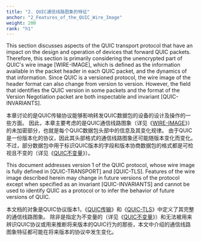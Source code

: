 ```yaml
---
title: "2. QUIC通信线路图象的特征"
anchor: "2_Features_of_the_QUIC_Wire_Image"
weight: 200
rank: "h1"
---
```


This section discusses aspects of the QUIC transport protocol that have an impact on the design and operation of devices that forward QUIC packets. Therefore, this section is primarily considering the unencrypted part of QUIC's wire image [WIRE-IMAGE], which is defined as the information available in the packet header in each QUIC packet, and the dynamics of that information. Since QUIC is a versioned protocol, the wire image of the header format can also change from version to version. However, the field that identifies the QUIC version in some packets and the format of the Version Negotiation packet are both inspectable and invariant [QUIC-INVARIANTS].

本章讨论的是QUIC传输协议能够影响转发QUIC数据包的设备的设计及操作的一些方面。
因此，本章主要考虑的是QUIC通信线路图象（详见《[WIRE-IMAGE](https://www.rfc-editor.org/info/rfc8546)》）的未加密部分，也就是每个QUIC数据包头部中的信息及其变化规律。
由于QUIC是一份版本化的协议，因此其头部格式的通信线路图象还可能随版本变化而变化。
不过，部分数据包中用于标识QUIC版本的字段和版本协商数据包的格式都是可检视且不变的（详见《[QUIC不变量](../RFC8999_Chinese_Simplified)》）。

This document addresses version 1 of the QUIC protocol, whose wire image is fully defined in [QUIC-TRANSPORT] and [QUIC-TLS]. Features of the wire image described herein may change in future versions of the protocol except when specified as an invariant [QUIC-INVARIANTS] and cannot be used to identify QUIC as a protocol or to infer the behavior of future versions of QUIC.

本文档的对象是QUIC协议版本1，《[QUIC传输](../RFC9000_Chinese_Simplified)》和《[QUIC-TLS](../RFC9001_Chinese_Simplified)》中定义了其完整的通信线路图象。
除非是指定为不变量的（详见《[QUIC不变量](../RFC8999_Chinese_Simplified)》）和无法被用来辨识QUIC协议或用来推断将来版本的QUIC行为的那些，本文中介绍的通信线路图象特征都可能在将来版本的协议中发生变化。

